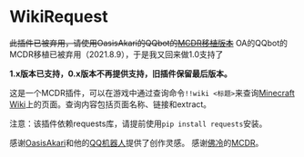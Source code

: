 # WikiRequest
~~此插件已被弃用，请使用OasisAkari的QQbot的[MCDR移植版本](https://github.com/Teahouse-Studios/_LittleK_)~~ OA的QQbot的MCDR移植已被弃用（2021.8.9），于是我又回来做1.0支持了

**1.x版本已支持，0.x版本不再提供支持，旧插件保留最后版本。**

这是一个MCDR插件，可以在游戏中通过查询命令`!!wiki <标题>`来查询[Minecraft Wiki](https://minecraft.fandom.com)上的页面。查询内容包括页面名称、链接和extract。

注意：该插件依赖requests库，请提前使用`pip install requests`安装。


感谢[OasisAkari](https://github.com/OasisAkari)和他的[QQ机器人](https://github.com/Teahouse-Studios/bot)提供了创作灵感。
感谢[佛冷](https://github.com/Fallen-Breath)的[MCDR](https://github.com/Fallen-Breath/MCDReforged)。
